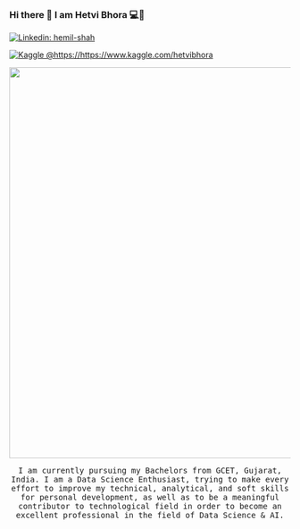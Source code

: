 ### Hi there 👋 I am Hetvi Bhora 💻👩



<a href="https://www.linkedin.com/in/hemil19/" rel="nofollow"><img src="https://camo.githubusercontent.com/af832b6d10e4c5a4e33baf124f55efbb121d1924f2f9f33634992a8b1d6a46bb/68747470733a2f2f696d672e736869656c64732e696f2f62616467652f2d68656d696c736861682d626c75653f7374796c653d666c61742d737175617265266c6f676f3d4c696e6b6564696e266c6f676f436f6c6f723d7768697465266c696e6b3d68747470733a2f2f7777772e6c696e6b6564696e2e636f6d2f696e2f68656d696c31392f" alt="Linkedin: hemil-shah" data-canonical-src="https://img.shields.io/badge/-hemilshah-blue?style=flat-square&amp;logo=Linkedin&amp;logoColor=white&amp;link=https://www.linkedin.com/in/hemil19/" style="max-width: 100%;"></a>

<a href="https://www.kaggle.com/hetvibhora" rel="nofollow"><img src="https://camo.githubusercontent.com/3a8dc0b4b3d557fcef88a35dc948e7b3c6de8e2b676f8f252cd5ee3d5425142f/68747470733a2f2f696d672e736869656c64732e696f2f62616467652f4068656d696c736861682d3833334142343f7374796c653d666c6174266c6f676f3d4b6167676c65" alt="Kaggle @https://https://www.kaggle.com/hetvibhora" style="max-width: 100%;"></a>

<p align="center">
    <img src="https://github.com/hetvi-1905/hetvi-1905/assets/84613393/39862813-081f-4c59-99af-bcaf3e07b8dc" style="width: 700px ;height:500px% ;" >
</p>


<p align="center">
<samp>
I am currently pursuing my Bachelors from GCET, Gujarat, India. I am a Data Science Enthusiast, trying to make every effort to improve my technical, analytical, and soft skills for personal development, as well as to be a meaningful contributor to technological field in order to become an excellent professional in the field of Data Science & AI.
</samp>
</p>

